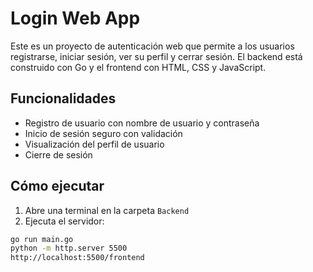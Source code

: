 #  Login Web App 

Este es un proyecto de autenticación web que permite a los usuarios registrarse, iniciar sesión, ver su perfil y cerrar sesión. El backend está construido con Go y el frontend con HTML, CSS y JavaScript.

## Funcionalidades

- Registro de usuario con nombre de usuario y contraseña
- Inicio de sesión seguro con validación
- Visualización del perfil de usuario
- Cierre de sesión

## Cómo ejecutar

1. Abre una terminal en la carpeta `Backend`
2. Ejecuta el servidor:

```bash
go run main.go
python -m http.server 5500
http://localhost:5500/frontend

